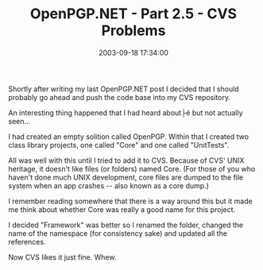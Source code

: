 ﻿---
layout: post
title: "OpenPGP.NET - Part 2.5 - CVS Problems"
comments: false
date: 2003-09-18 17:34:00
updated: 2004-05-02 09:33:00
categories:
 - Technology
subtext-id: 06997492-747e-44e9-9309-c39e0cad7c6e
alias: /blog/OpenPGPNET---Part-25---CVS-Problems.aspx
---


Shortly after writing my last OpenPGP.NET post I decided that I should probably go ahead and push the code base into my CVS repository.

An interesting thing happened that I had heard about├é but not actually seen...

I had created an empty solition called OpenPGP. Within that I created two class library projects, one called "Core" and one called "UnitTests".

All was well with this until I tried to add it to CVS. Because of CVS' UNIX heritage, it doesn't like files (or folders) named Core. (For those of you who haven't done much UNIX development, core files are dumped to the file system when an app crashes -- also known as a core dump.)

I remember reading somewhere that there is a way around this but it made me think about whether Core was really a good name for this project. 

I decided "Framework" was better so I renamed the folder, changed the name of the namespace (for consistency sake) and updated all the references.

Now CVS likes it just fine. Whew.
